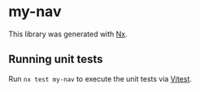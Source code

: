 # my-nav

This library was generated with [Nx](https://nx.dev).

## Running unit tests

Run `nx test my-nav` to execute the unit tests via [Vitest](https://vitest.dev/).
